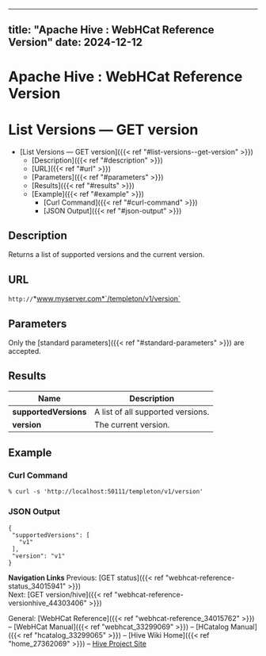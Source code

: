 ---

title: "Apache Hive : WebHCat Reference Version"
date: 2024-12-12
----------------

# Apache Hive : WebHCat Reference Version

# List Versions — GET version

* [List Versions — GET version]({{< ref "#list-versions--get-version" >}})
  + [Description]({{< ref "#description" >}})
  + [URL]({{< ref "#url" >}})
  + [Parameters]({{< ref "#parameters" >}})
  + [Results]({{< ref "#results" >}})
  + [Example]({{< ref "#example" >}})
    - [Curl Command]({{< ref "#curl-command" >}})
    - [JSON Output]({{< ref "#json-output" >}})

## Description

Returns a list of supported versions and the current version.

## URL

`http://`*www.myserver.com*`/templeton/v1/version`

## Parameters

Only the [standard parameters]({{< ref "#standard-parameters" >}}) are accepted.

## Results

|         Name          |            Description            |
|-----------------------|-----------------------------------|
| **supportedVersions** | A list of all supported versions. |
| **version**           | The current version.              |

## Example

### Curl Command

```
% curl -s 'http://localhost:50111/templeton/v1/version'

```

### JSON Output

```
{
 "supportedVersions": [
   "v1"
 ],
 "version": "v1"
}

```

**Navigation Links**
Previous: [GET status]({{< ref "webhcat-reference-status_34015941" >}})  
Next: [GET version/hive]({{< ref "webhcat-reference-versionhive_44303406" >}})

General: [WebHCat Reference]({{< ref "webhcat-reference_34015762" >}}) – [WebHCat Manual]({{< ref "webhcat_33299069" >}}) – [HCatalog Manual]({{< ref "hcatalog_33299065" >}}) – [Hive Wiki Home]({{< ref "home_27362069" >}}) – [Hive Project Site](http://hive.apache.org/)

